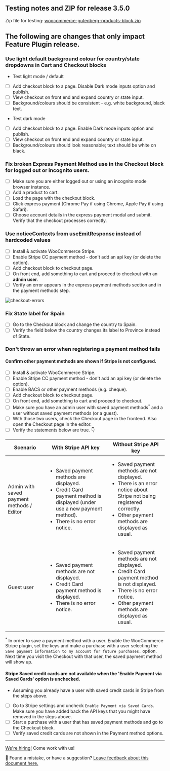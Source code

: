 ## Testing notes and ZIP for release 3.5.0

Zip file for testing: [woocommerce-gutenberg-products-block.zip](https://github.com/woocommerce/woocommerce-gutenberg-products-block/files/5298708/woocommerce-gutenberg-products-block.zip)


## The following are changes that only impact Feature Plugin release.


### Use light default background colour for country/state dropdowns in Cart and Checkout blocks

- Test light mode / default
- [ ] Add checkout block to a page. Disable Dark mode inputs option and publish.
- [ ] View checkout on front end and expand country or state input.
- [ ] Background/colours should be consistent - e.g. white background, black text.

- Test dark mode
- [ ] Add checkout block to a page. Enable Dark mode inputs option and publish.
- [ ] View checkout on front end and expand country or state input.
- [ ] Background/colours should look reasonable; text should be white on black.

### Fix broken Express Payment Method use in the Checkout block for logged out or incognito users.

- [ ] Make sure you are either logged out or using an incognito mode browser instance.
- [ ] Add a product to cart.
- [ ] Load the page with the checkout block.
- [ ] Click express payment (Chrome Pay if using Chrome, Apple Pay if using Safari).
- [ ] Choose account details in the express payment modal and submit. Verify that the checkout processes correctly.

### Use noticeContexts from useEmitResponse instead of hardcoded values

- [ ] Install & activate WooCommerce Stripe.
- [ ] Enable Stripe CC payment method - don't add an api key (or delete the option).
- [ ] Add checkout block to checkout page.
- [ ] On front end, add something to cart and proceed to checkout with an **admin user**.
- [ ] Verify an error appears in the express payment methods section and in the payment methods step.

![checkout-errors](https://user-images.githubusercontent.com/3616980/93592030-b803b600-f9b1-11ea-976e-70c7b594f474.png)

### Fix State label for Spain

- [ ] Go to the Checkout block and change the country to Spain.
- [ ] Verify the field below the country changes its label to Province instead of State.

### Don't throw an error when registering a payment method fails

#### Confirm other payment methods are shown if Stripe is not configured.
- [ ] Install & activate WooCommerce Stripe.
- [ ] Enable Stripe CC payment method - don't add an api key (or delete the option).
- [ ] Enable BACS or other payment methods (e.g. cheque).
- [ ] Add checkout block to checkout page.
- [ ] On front end, add something to cart and proceed to checkout.
- [ ] Make sure you have an admin user with saved payment methods<sup>*</sup> and a user without saved payment methods (or a guest).
- [ ] With those two users, check the Checkout page in the frontend. Also open the Checkout page in the editor.
- [ ] Verify the statements below are true. 👇

| Scenario | With Stripe API key | Without Stripe API key |
| --- | --- | --- |
| Admin with saved payment methods / Editor | <ul><li>Saved payment methods are displayed.</li><li>Credit Card payment method is displayed (under use a new payment method).</li><li>There is no error notice.</li></ul> | <ul><li>Saved payment methods are not displayed.</li><li>There is an error notice about Stripe not being registered correctly.</li><li>Other payment methods are displayed as usual.</li></ul> |
| Guest user | <ul><li>Saved payment methods are not displayed.</li><li>Credit Card payment method is displayed.</li><li>There is no error notice.</li></ul> | <ul><li>Saved payment methods are not displayed.</li><li>Credit Card payment method is not displayed.</li><li>There is no error notice.</li><li>Other payment methods are displayed as usual.</li></ul> |

<sup>*</sup> In order to save a payment method with a user. Enable the WooCommerce Stripe plugin, set the keys and make a purchase with a user selecting the `Save payment information to my account for future purchases.` option. Next time you visit the Checkout with that user, the saved payment method will show up.

#### Stripe Saved credit cards are not available when the 'Enable Payment via Saved Cards' option is unchecked.

- Assuming you already have a user with saved credit cards in Stripe from the steps above.
- [ ] Go to Stripe settings and uncheck `Enable Payment via Saved Cards`. Make sure you have added back the API keys that you might have removed in the steps above.
- [ ] Start a purchase with a user that has saved payment methods and go to the Checkout block.
- [ ] Verify saved credit cards are not shown in the Payment method options.
<!-- FEEDBACK -->
---

[We're hiring!](https://woocommerce.com/careers/) Come work with us!

🐞 Found a mistake, or have a suggestion? [Leave feedback about this document here.](https://github.com/woocommerce/woocommerce-gutenberg-products-block/issues/new?assignees=&labels=type%3A+documentation&template=--doc-feedback.md&title=Feedback%20on%20./docs/testing/releases/350.md)
<!-- /FEEDBACK -->

